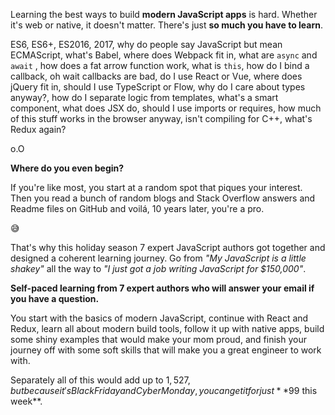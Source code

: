 Learning the best ways to build **modern JavaScript apps** is hard. Whether it's web or native, it doesn't matter. There's just **so much you have to learn**.

ES6, ES6+, ES2016, 2017, why do people say JavaScript but mean ECMAScript, what's Babel, where does Webpack fit in, what are `async` and `await` , how does a fat arrow function work, what is `this`, how do I bind a callback, oh wait callbacks are bad, do I use React or Vue, where does jQuery fit in, should I use TypeScript or Flow, why do I care about types anyway?, how do I separate logic from templates, what's a smart component, what does JSX do, should I use imports or requires, how much of this stuff works in the browser anyway, isn't compiling for C++, what's Redux again?

o.O

**Where do you even begin?**

If you're like most, you start at a random spot that piques your interest. Then you read a bunch of random blogs and Stack Overflow answers and Readme files on GitHub and voilá, 10 years later, you're a pro. 

😅

That's why this holiday season 7 expert JavaScript authors got together and designed a coherent learning journey. Go from *"My JavaScript is a little shakey"* all the way to *"I just got a job writing JavaScript for $150,000"*.

**Self-paced learning from 7 expert authors who will answer your email if you have a question.**

You start with the basics of modern JavaScript, continue with React and Redux, learn all about modern build tools, follow it up with native apps, build some shiny examples that would make your mom proud, and finish your journey off with some soft skills that will make you a great engineer to work with.

Separately all of this would add up to $1,527, but because it's Black Friday and Cyber Monday, you can get it for just **$99 this week**.
